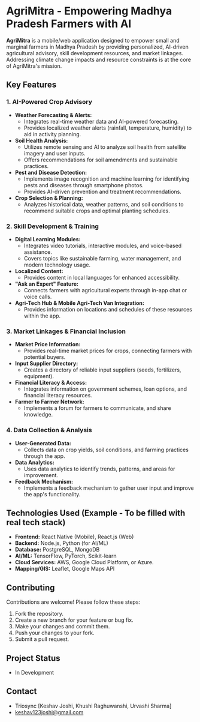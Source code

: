 # AgriMitra - Empowering Madhya Pradesh Farmers with AI

**AgriMitra** is a mobile/web application designed to empower small and marginal farmers in Madhya Pradesh by providing personalized, AI-driven agricultural advisory, skill development resources, and market linkages. Addressing climate change impacts and resource constraints is at the core of AgriMitra's mission.

## Key Features

### 1. AI-Powered Crop Advisory

* **Weather Forecasting & Alerts:**
    * Integrates real-time weather data and AI-powered forecasting.
    * Provides localized weather alerts (rainfall, temperature, humidity) to aid in activity planning.
* **Soil Health Analysis:**
    * Utilizes remote sensing and AI to analyze soil health from satellite imagery and user inputs.
    * Offers recommendations for soil amendments and sustainable practices.
* **Pest and Disease Detection:**
    * Implements image recognition and machine learning for identifying pests and diseases through smartphone photos.
    * Provides AI-driven prevention and treatment recommendations.
* **Crop Selection & Planning:**
    * Analyzes historical data, weather patterns, and soil conditions to recommend suitable crops and optimal planting schedules.

### 2. Skill Development & Training

* **Digital Learning Modules:**
    * Integrates video tutorials, interactive modules, and voice-based assistance.
    * Covers topics like sustainable farming, water management, and modern technology usage.
* **Localized Content:**
    * Provides content in local languages for enhanced accessibility.
* **"Ask an Expert" Feature:**
    * Connects farmers with agricultural experts through in-app chat or voice calls.
* **Agri-Tech Hub & Mobile Agri-Tech Van Integration:**
    * Provides information on locations and schedules of these resources within the app.

### 3. Market Linkages & Financial Inclusion

* **Market Price Information:**
    * Provides real-time market prices for crops, connecting farmers with potential buyers.
* **Input Supplier Directory:**
    * Creates a directory of reliable input suppliers (seeds, fertilizers, equipment).
* **Financial Literacy & Access:**
    * Integrates information on government schemes, loan options, and financial literacy resources.
* **Farmer to Farmer Network:**
    * Implements a forum for farmers to communicate, and share knowledge.

### 4. Data Collection & Analysis

* **User-Generated Data:**
    * Collects data on crop yields, soil conditions, and farming practices through the app.
* **Data Analytics:**
    * Uses data analytics to identify trends, patterns, and areas for improvement.
* **Feedback Mechanism:**
    * Implements a feedback mechanism to gather user input and improve the app's functionality.

## Technologies Used (Example - To be filled with real tech stack)

* **Frontend:** React Native (Mobile), React.js (Web)
* **Backend:** Node.js, Python (for AI/ML)
* **Database:** PostgreSQL, MongoDB
* **AI/ML:** TensorFlow, PyTorch, Scikit-learn
* **Cloud Services:** AWS, Google Cloud Platform, or Azure.
* **Mapping/GIS:** Leaflet, Google Maps API


## Contributing

Contributions are welcome! Please follow these steps:

1.  Fork the repository.
2.  Create a new branch for your feature or bug fix.
3.  Make your changes and commit them.
4.  Push your changes to your fork.
5.  Submit a pull request.


## Project Status

* In Development

## Contact

* Triosync [Keshav Joshi, Khushi Raghuwanshi, Urvashi Sharma]
* keshav123joshi@gmail.com

